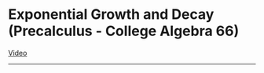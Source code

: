 # Exponential Growth and Decay (Precalculus - College Algebra 66)

[Video](https://www.youtube.com/watch?v=rO-C48LY2KY)

---
